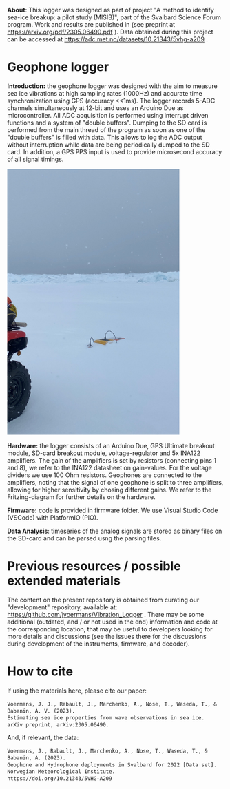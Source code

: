 **About**: This logger was designed as part of project "A method to identify sea-ice breakup: a pilot study (MISIB)", part of the Svalbard Science Forum program. Work and results are published in (see preprint at https://arxiv.org/pdf/2305.06490.pdf ). Data obtained during this project can be accessed at https://adc.met.no/datasets/10.21343/5vhg-a209 .

# Geophone logger

**Introduction:** the geophone logger was designed with the aim to measure sea ice vibrations at high sampling rates (1000Hz) and accurate time synchronization using GPS (accuracy <<1ms). The logger records 5-ADC channels simultaneously at 12-bit and uses an Arduino Due as microcontroller. All ADC acquisition is performed using interrupt driven functions and a system of "double buffers". Dumping to the SD card is performed from the main thread of the program as soon as one of the "double buffers" is filled with data. This allows to log the ADC output without interruption while data are being periodically dumped to the SD card. In addition, a GPS PPS input is used to provide microsecond accuracy of all signal timings.

<img src="https://github.com/jvoermans/Geophone_Logger/blob/main/Hardware/Photos/Picture3.jpg" width="400" />

**Hardware:** the logger consists of an Arduino Due, GPS Ultimate breakout module, SD-card breakout module, voltage-regulator and 5x INA122 amplifiers. The gain of the amplifiers is set by resistors (connecting pins 1 and 8), we refer to the INA122 datasheet on gain-values. For the voltage dividers we use 100 Ohm resistors. Geophones are connected to the amplifiers, noting that the signal of one geophone is split to three amplifiers, allowing for higher sensitivity by chosing different gains. We refer to the Fritzing-diagram for further details on the hardware.

**Firmware:** code is provided in firmware folder. We use Visual Studio Code (VSCode) with PlatformIO (PIO).

**Data Analysis**: timeseries of the analog signals are stored as binary files on the SD-card and can be parsed usng the parsing files.

# Previous resources / possible extended materials

The content on the present repository is obtained from curating our "development" repository, available at: https://github.com/jvoermans/Vibration_Logger . There may be some additional (outdated, and / or not used in the end) information and code at the corresponding location, that may be useful to developers looking for more details and discussions (see the issues there for the discussions during development of the instruments, firmware, and decoder).

# How to cite

If using the materials here, please cite our paper:

```
Voermans, J. J., Rabault, J., Marchenko, A., Nose, T., Waseda, T., & Babanin, A. V. (2023).
Estimating sea ice properties from wave observations in sea ice.
arXiv preprint, arXiv:2305.06490.
```

And, if relevant, the data:

```
Voermans, J., Rabault, J., Marchenko, A., Nose, T., Waseda, T., & Babanin, A. (2023).
Geophone and Hydrophone deployments in Svalbard for 2022 [Data set].
Norwegian Meteorological Institute.
https://doi.org/10.21343/5VHG-A209
```
